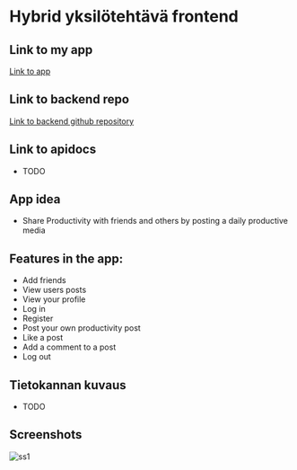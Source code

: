 # Hybrid yksilötehtävä frontend

## Link to my app
[Link to app](https://users.metropolia.fi/~veetiso/vuosi3/hybrid/react-2/)

## Link to backend repo
[Link to backend github repository](https://github.com/Vege25/hybrid-servers)

## Link to apidocs
- TODO

## App idea
- Share Productivity with friends and others by posting a daily productive media
## Features in the app:
- Add friends
- View users posts
- View your profile
- Log in
- Register
- Post your own productivity post
- Like a post
- Add a comment to a post
- Log out

## Tietokannan kuvaus
- TODO
## Screenshots
![ss1](screenshots/ss1.jpg)
